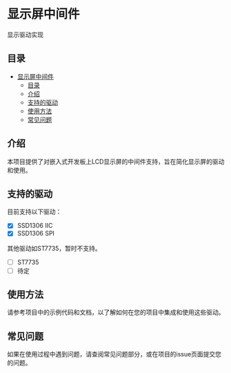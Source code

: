 # 显示屏中间件

显示驱动实现

## 目录

- [显示屏中间件](#显示屏中间件)
  - [目录](#目录)
  - [介绍](#介绍)
  - [支持的驱动](#支持的驱动)
  - [使用方法](#使用方法)
  - [常见问题](#常见问题)

## 介绍

本项目提供了对嵌入式开发板上LCD显示屏的中间件支持，旨在简化显示屏的驱动和使用。

## 支持的驱动

目前支持以下驱动：

- [X] SSD1306 IIC
- [X] SSD1306 SPI

其他驱动如ST7735，暂时不支持。

- [ ] ST7735
- [ ] 待定

## 使用方法

请参考项目中的示例代码和文档，以了解如何在您的项目中集成和使用这些驱动。

## 常见问题

如果在使用过程中遇到问题，请查阅常见问题部分，或在项目的issue页面提交您的问题。
